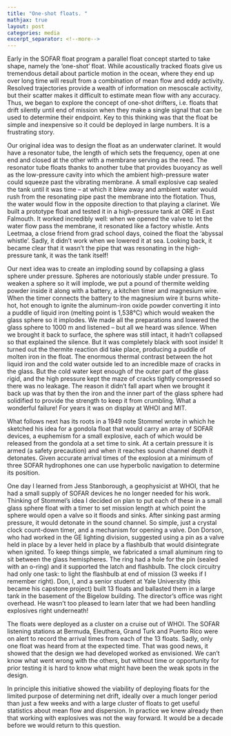 ```yaml
---
title: "One-shot floats. "
mathjax: true
layout: post
categories: media
excerpt_separator: <!--more-->
---
```


Early in the SOFAR float program a parallel float concept started to take shape, namely the ‘one-shot’ float. While acoustically tracked floats give us tremendous detail about particle motion in the ocean, where they end up over long time will result from a combination of mean flow and eddy activity. Resolved trajectories provide a wealth of information on mesoscale activity, but their scatter makes it difficult to estimate mean flow with any accuracy. Thus, we began to explore the concept of one-shot drifters, i.e. floats that drift silently until end of mission when they make a single signal that can be used to determine their endpoint. Key to this thinking was that the float be simple and inexpensive so it could be deployed in large numbers. It is a frustrating story. 
<!--more-->

Our original idea was to design the float as an underwater clarinet. It would have a resonator tube, the length of which sets the frequency, open at one end and closed at the other with a membrane serving as the reed. The resonator tube floats thanks to another tube that provides buoyancy as well as the low-pressure cavity into which the ambient high-pressure water could squeeze past the vibrating membrane. A small explosive cap sealed the tank until it was time – at which it blew away and ambient water would rush from the resonating pipe past the membrane into the flotation. Thus, the water would flow in the opposite direction to that playing a clarinet. We built a prototype float and tested it in a high-pressure tank at ORE in East Falmouth. It worked incredibly well: when we opened the valve to let the water flow pass the membrane, it resonated like a factory whistle. Ants Leetmaa, a close friend from grad school days, coined the float the ‘abyssal whistle’. Sadly, it didn’t work when we lowered it at sea. Looking back, it became clear that it wasn’t the pipe that was resonating in the high-pressure tank, it was the tank itself! 

Our next idea was to create an imploding sound by collapsing a glass sphere under pressure. Spheres are notoriously stable under pressure. To weaken a sphere so it will implode, we put a pound of thermite welding powder inside it along with a battery, a kitchen timer and magnesium wire. When the timer connects the battery to the magnesium wire it burns white-hot, hot enough to ignite the aluminum-iron oxide powder converting it into a puddle of liquid iron (melting point is 1,538°C) which would weaken the glass sphere so it implodes. We made all the preparations and lowered the glass sphere to 1000 m and listened – but all we heard was silence. When we brought it back to surface, the sphere was still intact, it hadn’t collapsed so that explained the silence. But it was completely black with soot inside! It turned out the thermite reaction did take place, producing a puddle of molten iron in the float. The enormous thermal contrast between the hot liquid iron and the cold water outside led to an incredible maze of cracks in the glass. But the cold water kept enough of the outer part of the glass rigid, and the high pressure kept the maze of cracks tightly compressed so there was no leakage. The reason it didn’t fall apart when we brought it back up was that by then the iron and the inner part of the glass sphere had solidified to provide the strength to keep it from crumbling. What a wonderful failure! For years it was on display at WHOI and MIT. 

What follows next has its roots in a 1949 note Stommel wrote in which he sketched his idea for a gondola float that would carry an array of SOFAR devices, a euphemism for a small explosive, each of which would be released from the gondola at a set time to sink. At a certain pressure it is armed (a safety precaution) and when it reaches sound channel depth it detonates. Given accurate arrival times of the explosion at a minimum of three SOFAR hydrophones one can use hyperbolic navigation to determine its position. 

One day I learned from Jess Stanborough, a geophysicist at WHOI, that he had a small supply of SOFAR devices he no longer needed for his work. Thinking of Stommel’s idea I decided on plan to put each of these in a small glass sphere float with a timer to set mission length at which point the sphere would open a valve so it floods and sinks. After sinking past arming pressure, it would detonate in the sound channel. So simple, just a crystal clock count-down timer, and a mechanism for opening a valve. Don Dorson, who had worked in the GE lighting division, suggested using a pin as a valve held in place by a lever held in place by a flashbulb that would disintegrate when ignited. To keep things simple, we fabricated a small aluminum ring to sit between the glass hemispheres. The ring had a hole for the pin (sealed with an o-ring) and it supported the latch and flashbulb. The clock circuitry had only one task: to light the flashbulb at end of mission (3 weeks if I remember right). Don, I, and a senior student at Yale University (this became his capstone project) built 13 floats and ballasted them in a large tank in the basement of the Bigelow building. The director’s office was right overhead. He wasn’t too pleased to learn later that we had been handling explosives right underneath!  

The floats were deployed as a cluster on a cruise out of WHOI. The SOFAR listening stations at Bermuda, Eleuthera, Grand Turk and Puerto Rico were on alert to record the arrival times from each of the 13 floats. Sadly, only one float was heard from at the expected time. That was good news, it showed that the design we had developed worked as envisioned. We can’t know what went wrong with the others, but without time or opportunity for prior testing it is hard to know what might have been the weak spots in the design. 

In principle this initiative showed the viability of deploying floats for the limited purpose of determining net drift, ideally over a much longer period than just a few weeks and with a large cluster of floats to get useful statistics about mean flow and dispersion. In practice we knew already then that working with explosives was not the way forward. It would be a decade before we would return to this question.    

